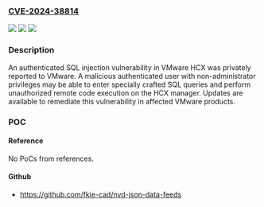 ### [CVE-2024-38814](https://cve.mitre.org/cgi-bin/cvename.cgi?name=CVE-2024-38814)
![](https://img.shields.io/static/v1?label=Product&message=VMware%20HCX&color=blue)
![](https://img.shields.io/static/v1?label=Version&message=%3D%20VMware%20HCX%204.8.0-4.8.2%2C%20VMware%20HCX%204.9.0-4.9.1%2C%20VMware%20HCX%204.10.0%20&color=brighgreen)
![](https://img.shields.io/static/v1?label=Vulnerability&message=CWE-89%20Improper%20Neutralization%20of%20Special%20Elements%20used%20in%20an%20SQL%20Command%20('SQL%20Injection')&color=brighgreen)

### Description

An authenticated SQL injection vulnerability in VMware HCX was privately reported to VMware. A malicious authenticated user with non-administrator privileges may be able to enter specially crafted SQL queries and perform unauthorized remote code execution on the HCX manager. Updates are available to remediate this vulnerability in affected VMware products.

### POC

#### Reference
No PoCs from references.

#### Github
- https://github.com/fkie-cad/nvd-json-data-feeds

